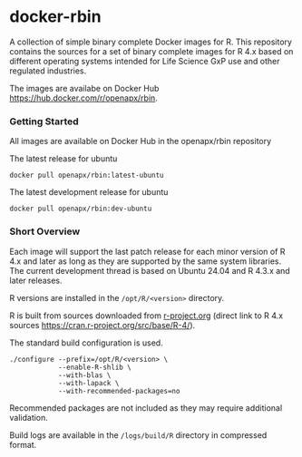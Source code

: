 # docker-rbin
A collection of simple binary complete Docker images for R. This repository contains the sources for a set of binary complete images for R 4.x based on different operating systems intended for Life Science GxP use and other regulated industries. 

The images are availabe on Docker Hub https://hub.docker.com/r/openapx/rbin.



### Getting Started

All images are available on Docker Hub in the openapx/rbin repository

The latest release for ubuntu
```
docker pull openapx/rbin:latest-ubuntu
```


The latest development release for ubuntu 
```
docker pull openapx/rbin:dev-ubuntu
```


### Short Overview
Each image will support the last patch release for each minor version of R 4.x and later as long as they are supported by the same system libraries. The current development thread is based on Ubuntu 24.04 and R 4.3.x and later releases.

R versions are installed in the `/opt/R/<version>` directory.

R is built from sources downloaded from [r-project.org](https://r-project.org) (direct link to R 4.x sources https://cran.r-project.org/src/base/R-4/).

The standard build configuration is used.

```
./configure --prefix=/opt/R/<version> \
            --enable-R-shlib \
            --with-blas \
            --with-lapack \
            --with-recommended-packages=no
```
Recommended packages are not included as they may require additional validation.

Build logs are available in the `/logs/build/R` directory in compressed format.

